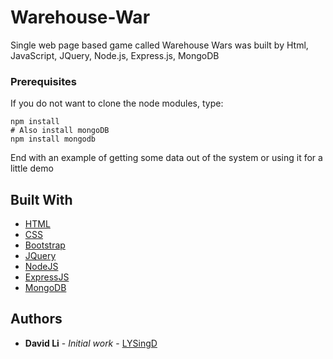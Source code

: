 # Warehouse-War
Single web page based game called Warehouse Wars was built by Html, JavaScript, JQuery, Node.js, Express.js, MongoDB


### Prerequisites

If you do not want to clone the node modules, type:

```
npm install
# Also install mongoDB
npm install mongodb

```

End with an example of getting some data out of the system or using it for a little demo


## Built With

* [HTML](https://developer.mozilla.org/kab/docs/Web/HTML)
* [CSS](https://developer.mozilla.org/kab/docs/Web/CSS)
* [Bootstrap](https://getbootstrap.com)
* [JQuery](https://jquery.com)
* [NodeJS](https://nodejs.org)
* [ExpressJS](https://expressjs.com)
* [MongoDB](https://www.mongodb.com)

## Authors

* **David Li** - *Initial work* - [LYSingD](https://github.com/LYSingD)
